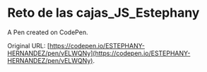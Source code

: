 # Reto de las cajas_JS_Estephany

A Pen created on CodePen.

Original URL: [https://codepen.io/ESTEPHANY-HERNANDEZ/pen/vELWQNy](https://codepen.io/ESTEPHANY-HERNANDEZ/pen/vELWQNy).

